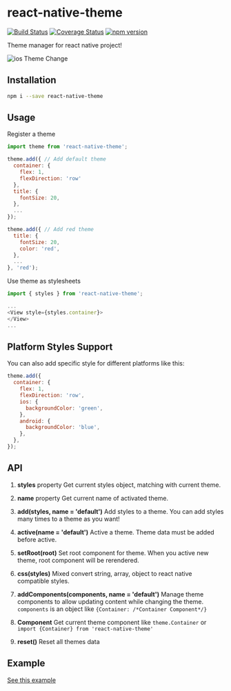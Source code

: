 # react-native-theme
[![Build Status](https://travis-ci.org/apentle/react-native-theme.svg?branch=master)](https://travis-ci.org/apentle/react-native-theme) [![Coverage Status](https://coveralls.io/repos/github/apentle/react-native-theme/badge.svg?branch=master)](https://coveralls.io/github/apentle/react-native-theme?branch=master) [![npm version](https://badge.fury.io/js/react-native-theme.svg)](https://badge.fury.io/js/react-native-theme)

Theme manager for react native project!

![ios Theme Change](https://raw.githubusercontent.com/apentle/react-native-theme-example/master/screenshot1.gif)

## Installation
```bash
npm i --save react-native-theme
```

## Usage
Register a theme
```javascript
import theme from 'react-native-theme';

theme.add({ // Add default theme
  container: {
    flex: 1,
    flexDirection: 'row'
  },
  title: {
    fontSize: 20,
  },
  ...
});

theme.add({ // Add red theme
  title: {
    fontSize: 20,
    color: 'red',
  },
  ...
}, 'red');
```

Use theme as stylesheets
```javascript
import { styles } from 'react-native-theme';

...
<View style={styles.container}>
</View>
...
```

## Platform Styles Support
You can also add specific style for different platforms like this:
```javascript
theme.add({
  container: {
    flex: 1,
    flexDirection: 'row',
    ios: {
      backgroundColor: 'green',
    },
    android: {
      backgroundColor: 'blue',
    },
  },
});
```

## API

1. **styles** property
Get current styles object, matching with current theme.

2. **name** property
Get current name of activated theme.

3. **add(styles, name = 'default')**
Add styles to a theme. You can add styles many times to a theme as you want!

4. **active(name = 'default')**
Active a theme. Theme data must be added before active.

5. **setRoot(root)**
Set root component for theme. When you active new theme, root component will be rerendered.

6. **css(styles)**
Mixed convert string, array, object to react native compatible styles.

7. **addComponents(components, name = 'default')**
Manage theme components to allow updating content while changing the theme. `components` is an object like `{Container: /*Container Component*/}`

8. **Component**
Get current theme component like `theme.Container` or `import {Container} from 'react-native-theme'`

9. **reset()**
Reset all themes data

## Example

[See this example](https://github.com/apentle/react-native-theme-example)
